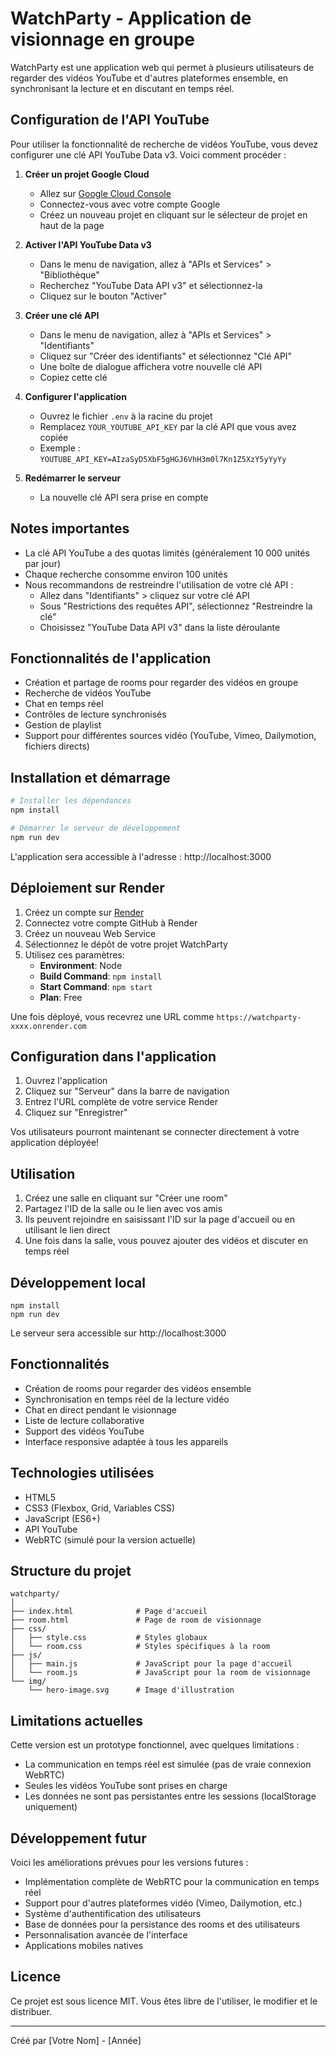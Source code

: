 # WatchParty - Application de visionnage en groupe

WatchParty est une application web qui permet à plusieurs utilisateurs de regarder des vidéos YouTube et d'autres plateformes ensemble, en synchronisant la lecture et en discutant en temps réel.

## Configuration de l'API YouTube

Pour utiliser la fonctionnalité de recherche de vidéos YouTube, vous devez configurer une clé API YouTube Data v3. Voici comment procéder :

1. **Créer un projet Google Cloud**
   - Allez sur [Google Cloud Console](https://console.cloud.google.com/)
   - Connectez-vous avec votre compte Google
   - Créez un nouveau projet en cliquant sur le sélecteur de projet en haut de la page

2. **Activer l'API YouTube Data v3**
   - Dans le menu de navigation, allez à "APIs et Services" > "Bibliothèque"
   - Recherchez "YouTube Data API v3" et sélectionnez-la
   - Cliquez sur le bouton "Activer"

3. **Créer une clé API**
   - Dans le menu de navigation, allez à "APIs et Services" > "Identifiants"
   - Cliquez sur "Créer des identifiants" et sélectionnez "Clé API"
   - Une boîte de dialogue affichera votre nouvelle clé API
   - Copiez cette clé

4. **Configurer l'application**
   - Ouvrez le fichier `.env` à la racine du projet
   - Remplacez `YOUR_YOUTUBE_API_KEY` par la clé API que vous avez copiée
   - Exemple : `YOUTUBE_API_KEY=AIzaSyD5XbF5gHGJ6VhH3m0l7Kn1Z5XzY5yYyYy`

5. **Redémarrer le serveur**
   - La nouvelle clé API sera prise en compte

## Notes importantes

- La clé API YouTube a des quotas limités (généralement 10 000 unités par jour)
- Chaque recherche consomme environ 100 unités
- Nous recommandons de restreindre l'utilisation de votre clé API :
  - Allez dans "Identifiants" > cliquez sur votre clé API
  - Sous "Restrictions des requêtes API", sélectionnez "Restreindre la clé"
  - Choisissez "YouTube Data API v3" dans la liste déroulante

## Fonctionnalités de l'application

- Création et partage de rooms pour regarder des vidéos en groupe
- Recherche de vidéos YouTube
- Chat en temps réel
- Contrôles de lecture synchronisés
- Gestion de playlist
- Support pour différentes sources vidéo (YouTube, Vimeo, Dailymotion, fichiers directs)

## Installation et démarrage

```bash
# Installer les dépendances
npm install

# Démarrer le serveur de développement
npm run dev
```

L'application sera accessible à l'adresse : http://localhost:3000

## Déploiement sur Render

1. Créez un compte sur [Render](https://render.com)
2. Connectez votre compte GitHub à Render
3. Créez un nouveau Web Service
4. Sélectionnez le dépôt de votre projet WatchParty
5. Utilisez ces paramètres:
   - **Environment**: Node
   - **Build Command**: `npm install`
   - **Start Command**: `npm start`
   - **Plan**: Free

Une fois déployé, vous recevrez une URL comme `https://watchparty-xxxx.onrender.com`

## Configuration dans l'application

1. Ouvrez l'application
2. Cliquez sur "Serveur" dans la barre de navigation
3. Entrez l'URL complète de votre service Render
4. Cliquez sur "Enregistrer"

Vos utilisateurs pourront maintenant se connecter directement à votre application déployée!

## Utilisation

1. Créez une salle en cliquant sur "Créer une room"
2. Partagez l'ID de la salle ou le lien avec vos amis
3. Ils peuvent rejoindre en saisissant l'ID sur la page d'accueil ou en utilisant le lien direct
4. Une fois dans la salle, vous pouvez ajouter des vidéos et discuter en temps réel

## Développement local

```
npm install
npm run dev
```

Le serveur sera accessible sur http://localhost:3000

## Fonctionnalités

- Création de rooms pour regarder des vidéos ensemble
- Synchronisation en temps réel de la lecture vidéo
- Chat en direct pendant le visionnage
- Liste de lecture collaborative
- Support des vidéos YouTube
- Interface responsive adaptée à tous les appareils

## Technologies utilisées

- HTML5
- CSS3 (Flexbox, Grid, Variables CSS)
- JavaScript (ES6+)
- API YouTube
- WebRTC (simulé pour la version actuelle)

## Structure du projet

```
watchparty/
│
├── index.html              # Page d'accueil
├── room.html               # Page de room de visionnage
├── css/
│   ├── style.css           # Styles globaux
│   └── room.css            # Styles spécifiques à la room
├── js/
│   ├── main.js             # JavaScript pour la page d'accueil
│   └── room.js             # JavaScript pour la room de visionnage
└── img/
    └── hero-image.svg      # Image d'illustration
```

## Limitations actuelles

Cette version est un prototype fonctionnel, avec quelques limitations :

- La communication en temps réel est simulée (pas de vraie connexion WebRTC)
- Seules les vidéos YouTube sont prises en charge
- Les données ne sont pas persistantes entre les sessions (localStorage uniquement)

## Développement futur

Voici les améliorations prévues pour les versions futures :

- Implémentation complète de WebRTC pour la communication en temps réel
- Support pour d'autres plateformes vidéo (Vimeo, Dailymotion, etc.)
- Système d'authentification des utilisateurs
- Base de données pour la persistance des rooms et des utilisateurs
- Personnalisation avancée de l'interface
- Applications mobiles natives

## Licence

Ce projet est sous licence MIT. Vous êtes libre de l'utiliser, le modifier et le distribuer.

---

Créé par [Votre Nom] - [Année] 